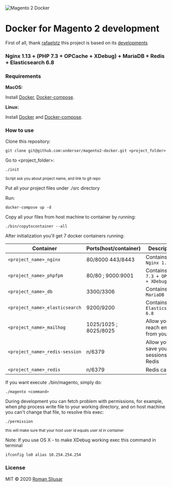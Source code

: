 ![Magento 2 Docker](https://underser.github.io/static/magento.jpg)

# Docker for Magento 2 development

First of all, thank [rafaelstz](https://github.com/rafaelstz) this project is based on its [developments](https://github.com/clean-docker/Magento2)

### Nginx 1.13 + (PHP 7.3 + OPCache + XDebug) + MariaDB + Redis + Elasticsearch 6.8

### Requirements

**MacOS:**

Install [Docker](https://docs.docker.com/docker-for-mac/install/), [Docker-compose](https://docs.docker.com/compose/install/#install-compose).

**Linux:**

Install [Docker](https://docs.docker.com/engine/installation/linux/docker-ce/ubuntu/) and [Docker-compose](https://docs.docker.com/compose/install/#install-compose).

### How to use

Clone this repository:
```
git clone git@github.com:underser/magento2-docker.git <project_folder>
```
Go to <project_folder>:
```
./init
```
<sup>Script ask you about project name, and link to git repo</sup>

Put all your project files under ./src directory

Run:
```
docker-compose up -d
```
Copy all your files from host machine to container by running:
```
./bin/copytocontainer --all
```

After initialization you'll get 7 docker containers running:

| Container  | Ports(host/container)  | Description  |
|---|---|---|
| `<project_name>_nginx`  | 80/8000 443/8443 | Contains `Nginx 1.13` |
| `<project_name>_phpfpm`  | 80/80 ; 9000:9001  | Contains `(PHP 7.3 + OPCache + XDebug)` |
| `<project_name>_db`  | 3300/3306  | Contains `MariaDB` |
| `<project_name>_elasticsearch`  | 9200/9200  | Contains `Elasticsearch 6.8` |
| `<project_name>_mailhog`  | 1025/1025 ; 8025/8025  | Allow you reach emails from your app |
| `<project_name>_redis-session`  | n/6379  | Allow you save your sessions in Redis |
| `<project_name>_redis`  | n/6379  | Redis cache |

If you want execute ./bin/magento, simply do:
```
./magento <command>
```

During development you can fetch problem with permissions,
for example, when php process write file to your working directory,
and on host machine you can't change that file, to resolve this exec:
```
./permission
```
<sub>this will make sure that your host user id equals user id in container</sub>

Note: If you use OS X - to make XDebug working
exec this command in terminal
```
ifconfig lo0 alias 10.254.254.254
```

### License

MIT © 2020 [Roman Sliusar](https://github.com/underser/)
